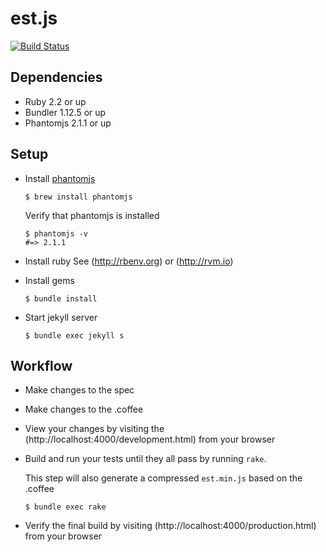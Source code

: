 # est.js

[![Build Status](https://travis-ci.org/GovWizely/est.js.svg?branch=gh-pages)](https://travis-ci.org/GovWizely/est.js)

## Dependencies

- Ruby 2.2 or up
- Bundler 1.12.5 or up
- Phantomjs 2.1.1 or up

## Setup

- Install [phantomjs](http://phantomjs.org)
  ```unix
  $ brew install phantomjs
  ```

  Verify that phantomjs is installed
  ```unix
  $ phantomjs -v
  #=> 2.1.1
  ```

- Install ruby
  See (http://rbenv.org) or (http://rvm.io)

- Install gems
  ```unix
  $ bundle install
  ```

- Start jekyll server
  ```
  $ bundle exec jekyll s
  ```

## Workflow

- Make changes to the spec
- Make changes to the .coffee
- View your changes by visiting the (http://localhost:4000/development.html) from your browser
- Build and run your tests until they all pass by running `rake`.

  This step will also generate a compressed `est.min.js` based on the .coffee

  ```unix
  $ bundle exec rake
  ```
- Verify the final build by visiting (http://localhost:4000/production.html) from your browser

